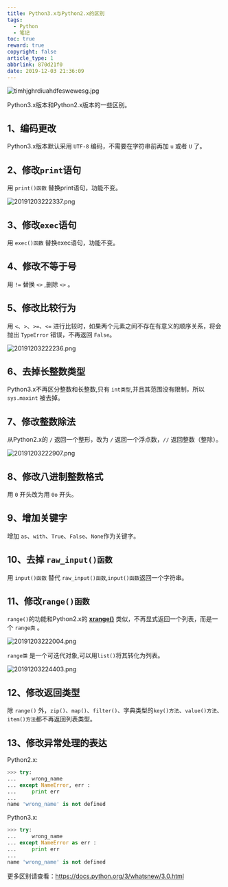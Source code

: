 ```yaml
---
title: Python3.x与Python2.x的区别
tags:
  - Python
  - 笔记
toc: true
reward: true
copyright: false
article_type: 1
abbrlink: 870d21f0
date: 2019-12-03 21:36:09
---
```


![timhjghrdiuahdfeswewesg.jpg](https://cdn.anyway1314.cn/imagetimhjghrdiuahdfeswewesg.jpg-title)

Python3.x版本和Python2.x版本的一些区别。
<!-- more -->

## 1、编码更改
Python3.x版本默认采用 `UTF-8` 编码，不需要在字符串前再加 `u` 或者 `U` 了。
## 2、修改`print`语句
用 `print()函数` 替换print语句，功能不变。

![20191203222337.png](https://cdn.anyway1314.cn/image20191203222337.png)

## 3、修改`exec`语句
用 `exec()函数` 替换exec语句，功能不变。
## 4、修改不等于号
用 `!=` 替换 `<>` ,删除 `<>` 。
## 5、修改比较行为
用 `<`、`>`、`>=`、`<=` 进行比较时，如果两个元素之间不存在有意义的顺序关系，将会抛出 `TypeError` 错误，不再返回 `False`。

![20191203222236.png](https://cdn.anyway1314.cn/image20191203222236.png)

## 6、去掉长整数类型
Python3.x不再区分整数和长整数,只有 `int类型`,并且其范围没有限制，所以 `sys.maxint` 被去掉。

## 7、修改整数除法
从Python2.x的 `/` 返回一个整形，改为 `/` 返回一个浮点数，`//` 返回整数（整除）。

![20191203222907.png](https://cdn.anyway1314.cn/image20191203222907.png)

## 8、修改八进制整数格式
用 `0` 开头改为用 `0o` 开头。

## 9、增加关键字
增加 `as`、`with`、`True`、`False`、`None`作为关键字。

## 10、去掉 `raw_input()函数`
用 `input()函数` 替代 `raw_input()函数`,`input()函数`返回一个字符串。

## 11、修改`range()函数`
`range()`的功能和Python2.x的 [**xrange()**](https://www.runoob.com/python/python-func-xrange.html) 类似，不再显式返回一个列表，而是一个 `range类` 。

![20191203222004.png](https://cdn.anyway1314.cn/image20191203222004.png)

`range类` 是一个可迭代对象,可以用`list()`将其转化为列表。

![20191203224403.png](https://cdn.anyway1314.cn/image20191203224403.png)

## 12、修改返回类型
除 `range()` 外，`zip()`、`map()`、`filter()`、字典类型的`key()方法`、`value()方法`、`item()方法`都不再返回列表类型。

## 13、修改异常处理的表达
Python2.x:
``` py
>>> try:
...     wrong_name
... except NameError, err :
...     print err
... 
name 'wrong_name' is not defined
```
Python3.x:
``` py
>>> try:
...     wrong_name
... except NameError as err :
...     print err
... 
name 'wrong_name' is not defined
```
更多区别请查看：<https://docs.python.org/3/whatsnew/3.0.html>